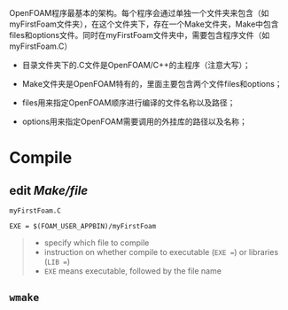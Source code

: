 

OpenFOAM程序最基本的架构。每个程序会通过单独一个文件夹来包含（如myFirstFoam文件夹），在这个文件夹下，存在一个Make文件夹，Make中包含files和options文件。同时在myFirstFoam文件夹中，需要包含程序文件（如myFirstFoam.C）

- 目录文件夹下的.C文件是OpenFOAM/C++的主程序（注意大写）；

- Make文件夹是OpenFOAM特有的，里面主要包含两个文件files和options；

- files用来指定OpenFOAM顺序进行编译的文件名称以及路径；

- options用来指定OpenFOAM需要调用的外挂库的路径以及名称；

# Compile
## edit _Make/file_

```
myFirstFoam.C

EXE = $(FOAM_USER_APPBIN)/myFirstFoam
```
> - specify which file to compile
> - instruction on whether compile to executable (`EXE =`) or libraries (`LIB =`)
> - `EXE` means executable, followed by the file name

## `wmake`
   
